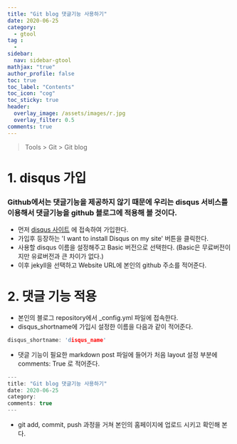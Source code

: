 ```yaml
---
title: "Git blog 댓글기능 사용하기"
date: 2020-06-25
category:
  - gtool
tag :
  -
sidebar:
  nav: sidebar-gtool
mathjax: "true"
author_profile: false
toc: true
toc_label: "Contents"
toc_icon: "cog"
toc_sticky: true
header:
  overlay_image: /assets/images/r.jpg
  overlay_filter: 0.5
comments: true
---
```


> Tools > Git > Git blog



# 1. disqus 가입

### Github에서는 댓글기능을 제공하지 않기 때문에 우리는 disqus 서비스를 이용해서 댓글기능을 github 블로그에 적용해 볼 것이다.
- 먼저 [disqus 사이트](https://disqus.com) 에 접속하여 가입한다.
- 가입후 등장하는 'I want to install Disqus on my site' 버튼을 클릭한다.
- 사용할 disqus 이름을 설정해주고 Basic 버전으로 선택한다. (Basic은 무료버전이지만 유료버전과 큰 차이가 없다.)
- 이후 jekyll을 선택하고 Website URL에 본인의 github 주소를 적어준다.

# 2. 댓글 기능 적용

- 본인의 블로그 repository에서 _config.yml 파일에 접속한다.
- disqus_shortname에 가입시 설정한 이름을 다음과 같이 적어준다.
```h
disqus_shortname: 'disqus_name'
```
- 댓글 기능이 필요한 markdown post 파일에 들어가 처음 layout 설정 부분에 comments: True 로 적어준다. 
```h
---
title: "Git blog 댓글기능 사용하기"
date: 2020-06-25
category:
comments: true
---
```
- git add, commit, push 과정을 거쳐 본인의 홈페이지에 업로드 시키고 확인해 본다.


<br><br>
